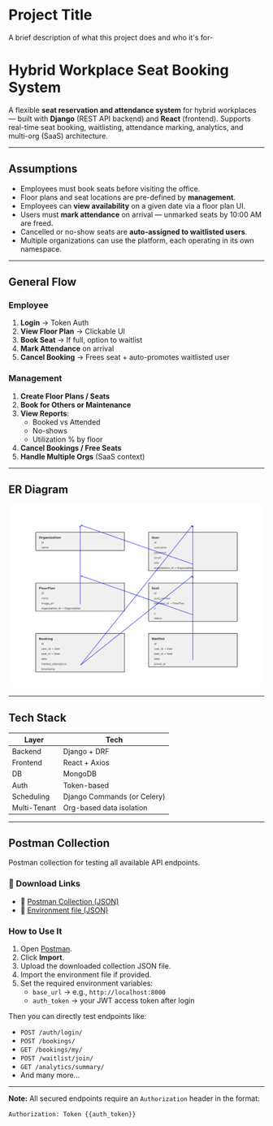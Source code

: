 
# Project Title

A brief description of what this project does and who it's for-

#  Hybrid Workplace Seat Booking System

A flexible **seat reservation and attendance system** for hybrid workplaces — built with **Django** (REST API backend) and **React** (frontend). Supports real-time seat booking, waitlisting, attendance marking, analytics, and multi-org (SaaS) architecture.

---

## Assumptions

-  Employees must book seats before visiting the office.
-  Floor plans and seat locations are pre-defined by **management**.
-  Employees can **view availability** on a given date via a floor plan UI.
-  Users must **mark attendance** on arrival — unmarked seats by 10:00 AM are freed.
-  Cancelled or no-show seats are **auto-assigned to waitlisted users**.
-  Multiple organizations can use the platform, each operating in its own namespace.

---

##  General Flow

###  Employee

1. **Login** → Token Auth
2. **View Floor Plan** → Clickable UI
3. **Book Seat** → If full, option to waitlist
4. **Mark Attendance** on arrival
5. **Cancel Booking** → Frees seat + auto-promotes waitlisted user

### Management

1. **Create Floor Plans / Seats**
2. **Book for Others or Maintenance**
3. **View Reports**:
   - Booked vs Attended
   - No-shows
   - Utilization % by floor
4. **Cancel Bookings / Free Seats**
5. **Handle Multiple Orgs** (SaaS context)

---

## ER Diagram
![ER Diagram](docs/ER_Diagram_Hybrid_Seat_Booking.png)

---

## Tech Stack

| Layer      | Tech                    |
|------------|-------------------------|
| Backend    | Django + DRF            |
| Frontend   | React + Axios           |
| DB         | MongoDB   |
| Auth       | Token-based             |
| Scheduling | Django Commands (or Celery) |
| Multi-Tenant | Org-based data isolation |

---

##  Postman Collection
Postman collection for testing all available API endpoints.

### 🔗 Download Links
- 📄 [Postman Collection (JSON)](postman/Hybrid_Seat_Booking_FIXED.postman_collection.json)
- 📄 [Environment file (JSON)](postman/Hybrid_Seat_Booking_Environment.postman_environment.json)

###  How to Use It

1. Open [Postman](https://www.postman.com/downloads/).
2. Click **Import**.
3. Upload the downloaded collection JSON file.
4. Import the environment file if provided.
5. Set the required environment variables:
   - `base_url` → e.g., `http://localhost:8000`
   - `auth_token` → your JWT access token after login

Then you can directly test endpoints like:

- `POST /auth/login/`
- `POST /bookings/`
- `GET /bookings/my/`
- `POST /waitlist/join/`
- `GET /analytics/summary/`
- And many more...

---

**Note:** All secured endpoints require an `Authorization` header in the format:

```http
Authorization: Token {{auth_token}}





